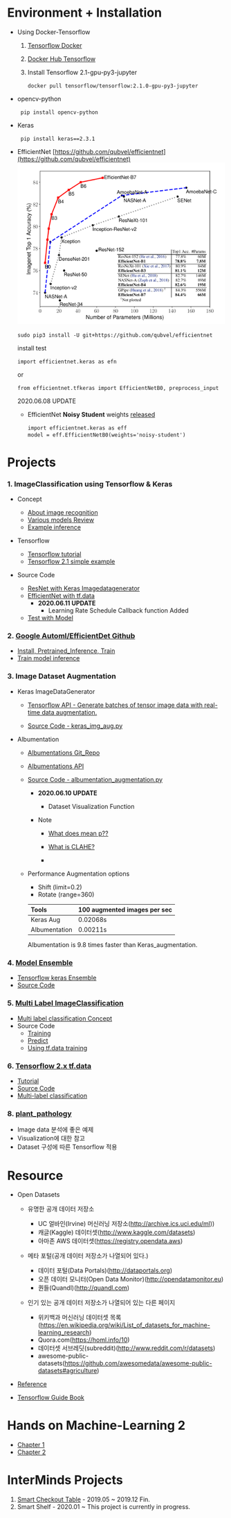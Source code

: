 # Environment + Installation
 - Using Docker-Tensorflow
   
   1. [Tensorflow Docker](https://www.tensorflow.org/install/docker?hl=ko)
   2. [Docker Hub Tensorflow](https://hub.docker.com/r/tensorflow/tensorflow/)
   3. Install Tensorflow 2.1-gpu-py3-jupyter  
   
          docker pull tensorflow/tensorflow:2.1.0-gpu-py3-jupyter


 - opencv-python
 
        pip install opencv-python
         
 - Keras
        
        pip install keras==2.3.1

  - EfficientNet [https://github.com/qubvel/efficientnet](https://github.com/qubvel/efficientnet)
    ![](doc_imgs/efficientnet.png)

        sudo pip3 install -U git+https://github.com/qubvel/efficientnet
    install test

        import efficientnet.keras as efn

      or  

        from efficientnet.tfkeras import EfficientNetB0, preprocess_input

    2020.06.08 UPDATE
      - EfficientNet **Noisy Student** weights [released](https://www.kaggle.com/c/bengaliai-cv19/discussion/132894)

            import efficientnet.keras as eff
            model = eff.EfficientNetB0(weights='noisy-student')


# Projects

### 1. ImageClassification using Tensorflow & Keras
   - Concept
      - [About image recognition](http://research.sualab.com/introduction/2017/11/29/image-recognition-overview-1.html)
      - [Various models Review](https://hoya012.github.io/blog/deeplearning-classification-guidebook-1/)
      - [Example inference](http://research.sualab.com/practice/2018/01/17/image-classification-deep-learning.html)

   - Tensorflow
      - [Tensorflow tutorial](https://github.com/pervin0527/pervinco/blob/master/tensorflow_tutorial.md)
      - [Tensorflow 2.1 simple example](https://www.kaggle.com/philculliton/a-simple-tf-2-1-notebook)

   - Source Code
     - [ResNet with Keras Imagedatagenerator](https://github.com/pervin0527/pervinco/blob/master/source/keras_resnet50_train.py)
     - [EfficientNet with tf.data](https://github.com/pervin0527/pervinco/blob/master/source/Efnet_tf_data_train.py)
       - **2020.06.11 UPDATE**
         - Learning Rate Schedule Callback function Added
     - [Test with Model](https://github.com/pervin0527/pervinco/blob/master/source/tf2_model_test.py)
     
 
### 2. [Google Automl/EfficientDet Github](https://github.com/google/automl/tree/master/efficientdet)  
   
   - [Install, Pretrained_Inference, Train](https://pervin0527.github.io/efficientdet/)
   - [Train model inference](https://pervin0527.github.io/efficientdet2/)

### 3. Image Dataset Augmentation
   - Keras ImageDataGenerator  
     - [Tensorflow API - Generate batches of tensor image data with real-time data augmentation.](https://www.tensorflow.org/api_docs/python/tf/keras/preprocessing/image/ImageDataGenerator?version=nightly)

     - [Source Code - keras_img_aug.py](https://github.com/pervin0527/pervinco/blob/master/source/keras_img_aug.py)
    
   - Albumentation  
      - [Albumentations Git_Repo](https://github.com/albumentations-team/albumentations)
      - [Albumentations API ](https://albumentations.readthedocs.io/en/latest/api/augmentations.html#module-albumentations.augmentations.functional)
      - [Source Code - albumentation_augmentation.py](https://github.com/pervin0527/pervinco/blob/master/source/albumentation_augmentation.py)
        - **2020.06.10 UPDATE**
          - Dataset Visualization Function
    
        - Note
            - [What does mean p??](https://github.com/albumentations-team/albumentations/issues/586#issue-596422426)

            - [What is CLAHE?](https://opencv-python.readthedocs.io/en/latest/doc/20.imageHistogramEqualization/imageHistogramEqualization.html#clahe-contrast-limited-adaptive-histogram-equalization)
            - 
      -  Performance
         Augmentation options
         - Shift (limit=0.2)
         - Rotate (range=360)

         Tools | 100 augmented images per sec
         ----- | ------------
         Keras Aug | 0.02068s
         Albumentation | 0.00211s

         Albumentation is 9.8 times faster than Keras_augmentation.

### 4. [Model Ensemble](https://pervin0527.github.io/ensemble/)
   - [Tensorflow keras Ensemble](https://www.tensorflow.org/guide/keras/functional)
   - [Source Code](https://github.com/pervin0527/pervinco/blob/master/source/assemble_train.py)

### 5. [Multi Label ImageClassification](https://pervin0527.github.io/multilabelclassification/)
  - [Multi label classification Concept](https://www.analyticsvidhya.com/blog/2019/04/build-first-multi-label-image-classification-model-python/)
  - Source Code  
     - [Training](https://github.com/pervin0527/pervinco/blob/master/source/multi_label_train.py)  
     - [Predict](https://github.com/pervin0527/pervinco/blob/master/source/tf2_multi_label_predict.py)  
     - [Using tf.data training](https://github.com/pervin0527/pervinco/blob/master/source/tf2_multi_label_classification.py)

### 6. [Tensorflow 2.x tf.data](https://pervin0527.github.io/tf2-data/)

   - [Tutorial](https://gist.github.com/pervin0527/e9af4e0faab83243cb7f26990cac77f8)  
   - [Source Code](https://github.com/pervin0527/pervinco/blob/master/source/tf2_image_classification.py)
   - [Multi-label classification](https://pervin0527.github.io/tf2-data2/)

### 8. [plant_pathology](https://github.com/pervin0527/pervinco/blob/master/plant_pathology_2020.ipynb)
   - Image data 분석에 좋은 예제
   - Visualization에 대한 참고
   - Dataset 구성에 따른 Tensorflow 적용 


# Resource
  - Open Datasets
     - 유명한 공개 데이터 저장소
         - UC 얼바인(Irvine) 머신러닝 저장소(http://archive.ics.uci.edu/ml))
         - 캐글(Kaggle) 데이터셋(http://www.kaggle.com/datasets)
         - 아마존 AWS 데이터셋(https://registry.opendata.aws)

     - 메타 포털(공개 데이터 저장소가 나열되어 있다.)
         - 데이터 포털(Data Portals)(http://dataportals.org)
         - 오픈 데이터 모니터(Open Data Monitor)(http://opendatamonitor.eu)
         - 퀀들(Quandl)(http://quandl.com)

     - 인기 있는 공개 데이터 저장소가 나열되어 있는 다른 페이지
         - 위키백과 머신러닝 데이터셋 목록(https://en.wikipedia.org/wiki/List_of_datasets_for_machine-learning_research)
         - Quora.com(https://homl.info/10)
         - 데이터셋 서브레딧(subreddit)(http://www.reddit.com/r/datasets)
         - awesome-public-datasets(https://github.com/awesomedata/awesome-public-datasets#agriculture)
  
 - [Reference](https://github.com/pervin0527/pervinco/blob/master/reference.md)
 - [Tensorflow Guide Book](https://github.com/pervin0527/pervinco/blob/master/tensorflow_tutorial.md)

# Hands on Machine-Learning 2
   - [Chapter 1](https://github.com/pervin0527/pervinco/blob/master/hands_on_ml_2/chapter1.ipynb)
   - [Chapter 2](https://github.com/pervin0527/pervinco/blob/master/hands_on_ml_2/chapter2.ipynb)

# InterMinds Projects
  1. [Smart Checkout Table](https://pervin0527.github.io/SCO/) - 2019.05 ~ 2019.12 Fin.
  2. Smart Shelf - 2020.01 ~ This project is currently in progress.